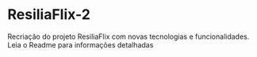 # ResiliaFlix-2
Recriação do projeto ResiliaFlix com novas tecnologias e funcionalidades. Leia o Readme para informações detalhadas
